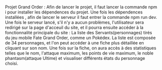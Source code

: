 Projet Grand Order :
Afin de lancer le projet, il faut lancer la commande npm i pour installer les dépendences du projet. Une fois les dépendences installées , afin de lancer le serveur il faut entrer la commande npm run dev.
Une fois le serveur lancé, s'il n'y a aucun problèmes,  l'utilisateur sera redirigé sur la page d'acceuil du site, et il pourra ensuite accéder à la fonctionnalité principale du site : La liste des Servants(personnages) tirés du jeu mobile Fate Grand Order, comme un Pokédex. La liste est composée de 34 personnages, et l'on peut accéder à une fiche plus détaillée en cliquant sur son nom. Une fois sur la fiche, on aura accès à des statistiques telles que le nom, l'attaque maximum, les points de vie maximum, le noble phantasm(attaque Ultime) et visualiser différents états du personnage choisi.
